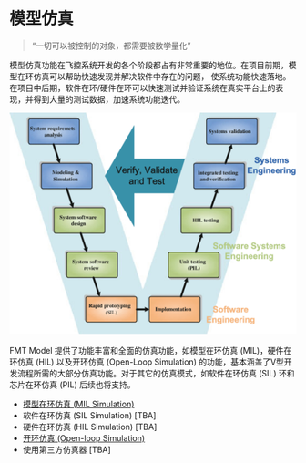 # 模型仿真
> “一切可以被控制的对象，都需要被数学量化”

模型仿真功能在飞控系统开发的各个阶段都占有非常重要的地位。在项目前期，模型在环仿真可以帮助快速发现并解决软件中存在的问题， 使系统功能快速落地。在项目中后期，软件在环/硬件在环可以快速测试并验证系统在真实平台上的表现，并得到大量的测试数据，加速系统功能迭代。

![v_model](figures/v_model.png)

FMT Model 提供了功能丰富和全面的仿真功能，如模型在环仿真 (MIL)，硬件在环仿真 (HIL) 以及开环仿真 (Open-Loop Simulation) 的功能，基本涵盖了V型开发流程所需的大部分仿真功能。对于其它的仿真模式，如软件在环仿真 (SIL) 环和芯片在环仿真 (PIL) 后续也将支持。

- [模型在环仿真 (MIL Simulation)](mil_sim.md)
- 软件在环仿真 (SIL Simulation) [TBA]
- 硬件在环仿真 (HIL Simulation) [TBA]
- [开环仿真 (Open-loop Simulation)](openloop_sim.md)
- 使用第三方仿真器 [TBA]
